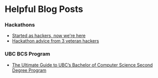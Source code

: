 # Helpful Blog Posts
  
<!--TODO: add more blog posts-->
### Hackathons
  - [Started as hackers, now we're here](https://medium.com/nwplusubc/started-as-hackers-83383092b159)
  - [Hackathon advice from 3 veteran hackers](https://medium.com/nwplusubc/hackathon-advice-from-3-veteran-hackers-a7d20effba0c)

### UBC BCS Program
  - [The Ultimate Guide to UBC’s Bachelor of Computer Science Second Degree Program](https://medium.com/@mrbenc/the-ultimate-guide-to-ubcs-bachelor-of-computer-science-second-degree-program-b357156a9be5)
  